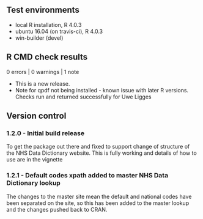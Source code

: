 ## Test environments
* local R installation, R 4.0.3
* ubuntu 16.04 (on travis-ci), R 4.0.3
* win-builder (devel)

## R CMD check results

0 errors | 0 warnings | 1 note

* This is a new release.
* Note for qpdf not being installed - known issue with later R versions. Checks run and returned successfully for Uwe Ligges

## Version control

### 1.2.0 - Initial build release 
To get the package out there and fixed to support change of structure of the NHS Data Dictionary website. This is fully working and details of how to use are in the vignette

### 1.2.1 - Default codes xpath added to master NHS Data Dictionary lookup 
The changes to the master site mean the default and national codes have been separated on the site, so this has been added to the master lookup and the changes pushed back to CRAN. 


